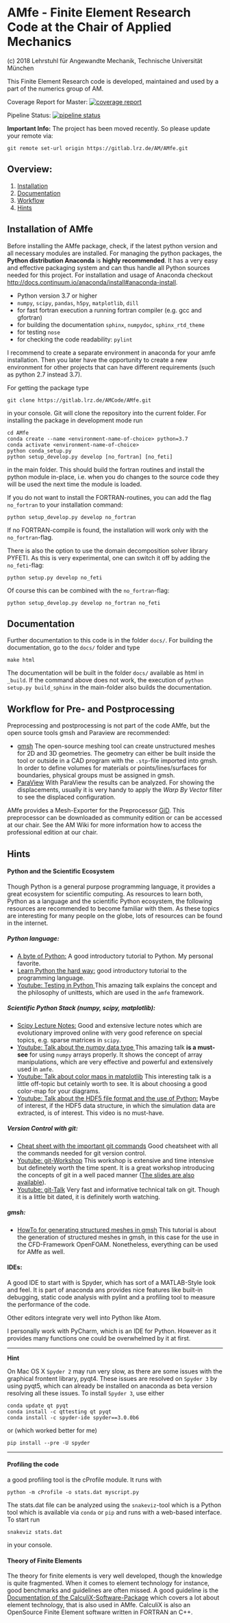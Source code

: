 AMfe - Finite Element Research Code at the Chair of Applied Mechanics
=====================================================================

(c) 2018 Lehrstuhl für Angewandte Mechanik, Technische Universität München


This Finite Element Research code is developed, maintained and used by a part of the numerics group of AM.

Coverage Report for Master:
[![coverage report](https://gitlab.lrz.de/AMCode/AMfe/badges/master/coverage.svg)](https://gitlab.lrz.de/AMCode/AMfe/commits/master)

Pipeline Status:
[![pipeline status](https://gitlab.lrz.de/AMCode/AMfe/badges/master/pipeline.svg)](https://gitlab.lrz.de/AMCode/AMfe/commits/master)

**Important Info:** The project has been moved recently. So please update your remote via:

    git remote set-url origin https://gitlab.lrz.de/AM/AMfe.git


Overview:
---------

1.  [Installation](#installation-of-amfe)
2.  [Documentation](#documentation)
3.  [Workflow](#workflow-for-pre--and-postprocessing)
4.  [Hints](#hints)


Installation of AMfe
--------------------

Before installing the AMfe package, check, if the latest python version and all necessary modules are installed.
For managing the python packages, the **Python distribution Anaconda** is **highly recommended**.
It has a very easy and effective packaging system and can thus handle all Python sources needed for this project.
For installation and usage of Anaconda checkout http://docs.continuum.io/anaconda/install#anaconda-install.

   - Python version 3.7 or higher
   - `numpy`, `scipy`, `pandas`, `h5py`, `matplotlib`, `dill`
   - for fast fortran execution a running fortran compiler (e.g. gcc and gfortran)
   - for building the documentation `sphinx`, `numpydoc`, `sphinx_rtd_theme`
   - for testing `nose`
   - for checking the code readability: `pylint`

I recommend to create a separate environment in anaconda for your amfe installation.
Then you later have the opportunity to create a new environment for other projects that can have different
requirements (such as python 2.7 instead 3.7). 

For getting the package type

    git clone https://gitlab.lrz.de/AMCode/AMfe.git

in your console. Git will clone the repository into the current folder.
For installing the package in development mode run

    cd AMfe
    conda create --name <environment-name-of-choice> python=3.7
    conda activate <environment-name-of-choice> 
    python conda_setup.py
    python setup_develop.py develop [no_fortran] [no_feti]

in the main folder. This should build the fortran routines and install the python module in-place,
i.e. when you do changes to the source code they will be used the next time the module is loaded.

If you do not want to install the FORTRAN-routines, you can add the flag `no_fortran` to your installation command:

    python setup_develop.py develop no_fortran

If no FORTRAN-compile is found, the installation will work only with the `no_fortran`-flag.

There is also the option to use the domain decomposition solver library PYFETI. As this is very experimental, one can 
switch it off by adding the `no_feti`-flag:

    python setup.py develop no_feti
    
Of course this can be combined with the `no_fortran`-flag:

    python setup_develop.py develop no_fortran no_feti

Documentation
-------------
Further documentation to this code is in the folder `docs/`. For building the documentation, go to the `docs/` folder
and type

    make html

The documentation will be built in the folder `docs/` available as html in `_build`.
If the command above does not work, the execution of `python setup.py build_sphinx` in the main-folder
also builds the documentation.

Workflow for Pre- and Postprocessing
------------------------------------
Preprocessing and postprocessing is not part of the code AMfe, but the open source tools gmsh
and Paraview are recommended:

- [gmsh](http://gmsh.info) The open-source meshing tool can create unstructured meshes for 2D and 3D geometries. The geometry can either be built inside the tool or outside in a CAD program with the `.stp`-file imported into gmsh. In order to define volumes for materials or points/lines/surfaces for boundaries, physical groups must be assigned in gmsh.
- [ParaView](http://www.paraview.org) With ParaView the results can be analyzed. For showing the displacements, usually it is very handy to apply the *Warp By Vector* filter to see the displaced configuration.

AMfe provides a Mesh-Exporter for the Preprocessor [GiD](http://www.gidhome.com/).
This preprocessor can be downloaded as community edition or can be accessed at our chair.
See the AM Wiki for more information how to access the professional edition at our chair.

Hints
-----

#### Python and the Scientific Ecosystem


Though Python is a general purpose programming language, it provides a great ecosystem for scientific computing.
As resources to learn both, Python as a language and the scientific Python ecosystem,
the following resources are recommended to become familiar with them.
As these topics are interesting for many people on the globe, lots of resources can be found in the internet.

##### Python language:
- [A byte of Python:](http://python.swaroopch.com/) A good introductory tutorial to Python. My personal favorite.
- [Learn Python the hard way:](http://learnpythonthehardway.org/book/) good introductory tutorial to the programming language.
- [Youtube: Testing in Python ](https://www.youtube.com/watch?v=FxSsnHeWQBY) This amazing talk explains the concept
and the philosophy of unittests, which are used in the `amfe` framework.

##### Scientific Python Stack (numpy, scipy, matplotlib):
- [Scipy Lecture Notes:](http://www.scipy-lectures.org/) Good and extensive lecture notes which are evolutionary improved online with very good reference on special topics, e.g. sparse matrices in `scipy`.
- [Youtube: Talk about the numpy data type ](https://www.youtube.com/watch?v=EEUXKG97YRw) This amazing talk **is a must-see** for using `numpy` arrays properly. It shows the concept of array manipulations, which are very effective and powerful and extensively used in `amfe`.
- [Youtube: Talk about color maps in matplotlib](https://youtu.be/xAoljeRJ3lU?list=PLYx7XA2nY5Gcpabmu61kKcToLz0FapmHu) This interesting talk is a little off-topic but cetainly worth to see. It is about choosing a good color-map for your diagrams.
- [Youtube: Talk about the HDF5 file format and the use of Python:](https://youtu.be/nddj5OA8LJo?list=PLYx7XA2nY5Gcpabmu61kKcToLz0FapmHu) Maybe of interest, if the HDF5 data structure, in which the simulation data are extracted, is of interest. This video is no must-have.

##### Version Control with git:
- [Cheat sheet with the important git commands](https://www.git-tower.com/blog/git-cheat-sheet/) Good cheatsheet with all the commands needed for git version control.
- [Youtube: git-Workshop](https://youtu.be/Qthor07loHM) This workshop is extensive and time intensive but definetely worth the time spent. It is a great workshop introducing the concepts of git in a well paced manner ([The slides are also available](https://speakerdeck.com/singingwolfboy/get-started-with-git)).
- [Youtube: git-Talk](https://youtu.be/ZDR433b0HJY) Very fast and informative technical talk on git. Though it is a little bit dated, it is definitely worth watching. 

##### gmsh:
- [HowTo for generating structured meshes in gmsh](https://openfoamwiki.net/index.php/2D_Mesh_Tutorial_using_GMSH) This tutorial is about the generation of structured meshes in gmsh, in this case for the use in the CFD-Framework OpenFOAM. Nonetheless, everything can be used for AMfe as well.

#### IDEs:

A good IDE to start with is Spyder, which has sort of a MATLAB-Style look and feel.
It is part of anaconda ans provides nice features like built-in debugging, static code analysis with pylint and a
profiling tool to measure the performance of the code.

Other editors integrate very well into Python like Atom.

I personally work with PyCharm, which is an IDE for Python. However as it provides many functions one could be
overwhelmed by it at first. 

---------------------------------------
**Hint** 

On Mac OS X `Spyder 2` may run very slow, as there are some issues with the graphical frontent library, pyqt4. These issues are resolved on `Spyder 3` by using pyqt5, which can already be installed on anaconda as beta version resolving all these issues. To install `Spyder 3`, use either 

    conda update qt pyqt
    conda install -c qttesting qt pyqt
    conda install -c spyder-ide spyder==3.0.0b6
   
or (which worked better for me)
   
    pip install --pre -U spyder

-------------------------------------

#### Profiling the code

a good profiling tool is the cProfile module. It runs with

    python -m cProfile -o stats.dat myscript.py

The stats.dat file can be analyzed using the `snakeviz`-tool which is a Python tool which is available via `conda` or `pip` and runs with a web-based interface. To start run

    snakeviz stats.dat

in your console.


#### Theory of Finite Elements
The theory for finite elements is very well developed, though the knowledge is quite fragmented. When it comes to element technology for instance, good benchmarks and guidelines are often missed. A good guideline is the [Documentation of the CalculiX-Software-Package](http://web.mit.edu/calculix_v2.7/CalculiX/ccx_2.7/doc/ccx/ccx.html) which covers a lot about element technology, that is also used in AMfe. CalculiX is also an OpenSource Finite Element software written in FORTRAN an C++.
